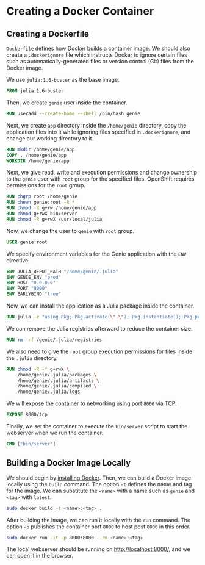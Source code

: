 # Creating a Docker Container
## Creating a Dockerfile
`Dockerfile` defines how Docker builds a container image. We should also create a `.dockerignore` file which instructs Docker to ignore certain files such as automatically-generated files or version control (Git) files from the Docker image.

We use `julia:1.6-buster` as the base image.

```Dockerfile
FROM julia:1.6-buster
```

Then, we create `genie` user inside the container.

```Dockerfile
RUN useradd --create-home --shell /bin/bash genie
```

Next, we create `app` directory inside the `/home/genie` directory, copy the application files into it while ignoring files specified in `.dockerignore`, and change our working directory to it.

```Dockerfile
RUN mkdir /home/genie/app
COPY . /home/genie/app
WORKDIR /home/genie/app
```

Next, we give read, write and execution permissions and change ownership to the `genie` user with `root` group for the specified files. OpenShift requires permissions for the `root` group.

```Dockerfile
RUN chgrp root /home/genie
RUN chown genie:root -R *
RUN chmod -R g+rw /home/genie/app
RUN chmod g+rwX bin/server
RUN chmod -R g+rwX /usr/local/julia
```

Now, we change the user to `genie` with `root` group.

```Dockerfile
USER genie:root
```

We specify environment variables for the Genie application with the `ENV` directive.

```Dockerfile
ENV JULIA_DEPOT_PATH "/home/genie/.julia"
ENV GENIE_ENV "prod"
ENV HOST "0.0.0.0"
ENV PORT "8000"
ENV EARLYBIND "true"
```

Now, we can install the application as a Julia package inside the container.

```Dockerfile
RUN julia -e "using Pkg; Pkg.activate(\".\"); Pkg.instantiate(); Pkg.precompile(); "
```

We can remove the Julia registries afterward to reduce the container size.

```Dockerfile
RUN rm -rf /genie/.julia/registries
```

We also need to give the `root` group execution permissions for files inside the `.julia` directory.

```Dockerfile
RUN chmod -R -f g+rwX \
    /home/genie/.julia/packages \
    /home/genie/.julia/artifacts \
    /home/genie/.julia/compiled \
    /home/genie/.julia/logs
```

We will expose the container to networking using port `8000` via TCP.

```Dockerfile
EXPOSE 8000/tcp
```

Finally, we set the container to execute the `bin/server` script to start the webserver when we run the container.

```Dockerfile
CMD ["bin/server"]
```

## Building a Docker Image Locally
We should begin by [installing Docker](https://docs.docker.com/get-docker/). Then, we can build a Docker image locally using the `build` command. The option `-t` defines the name and tag for the image. We can substitute the `<name>` with a name such as `genie` and `<tag>` with `latest`.

```bash
sudo docker build -t <name>:<tag> .
```

After building the image, we can run it locally with the `run` command. The option `-p` publishes the container port `8000` to host post `8000` in this order.

```bash
sudo docker run -it -p 8000:8000 --rm <name>:<tag>
```

The local webserver should be running on [http://localhost:8000/](http://localhost:8000/), and we can open it in the browser.
